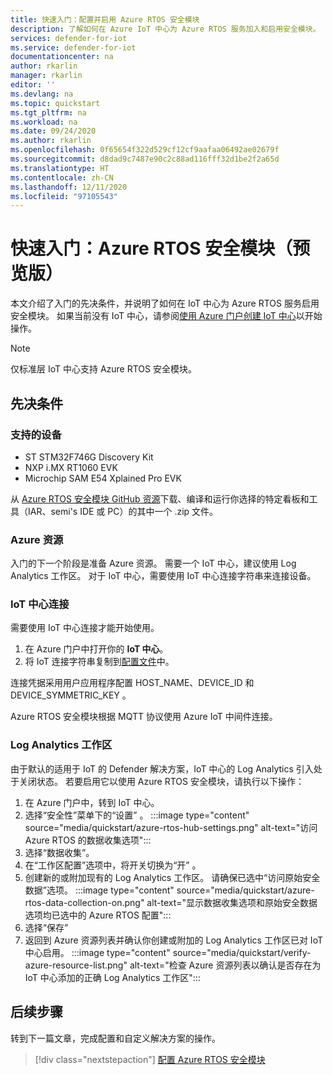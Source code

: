 ```yaml
---
title: 快速入门：配置并启用 Azure RTOS 安全模块
description: 了解如何在 Azure IoT 中心为 Azure RTOS 服务加入和启用安全模块。
services: defender-for-iot
ms.service: defender-for-iot
documentationcenter: na
author: rkarlin
manager: rkarlin
editor: ''
ms.devlang: na
ms.topic: quickstart
ms.tgt_pltfrm: na
ms.workload: na
ms.date: 09/24/2020
ms.author: rkarlin
ms.openlocfilehash: 0f65654f322d529cf12cf9aafaa06492ae02679f
ms.sourcegitcommit: d8dad9c7487e90c2c88ad116fff32d1be2f2a65d
ms.translationtype: HT
ms.contentlocale: zh-CN
ms.lasthandoff: 12/11/2020
ms.locfileid: "97105543"
---
```

# <a name="quickstart-security-module-for-azure-rtos-preview"></a>快速入门：Azure RTOS 安全模块（预览版）

本文介绍了入门的先决条件，并说明了如何在 IoT 中心为 Azure RTOS 服务启用安全模块。 如果当前没有 IoT 中心，请参阅[使用 Azure 门户创建 IoT 中心](https://docs.microsoft.com/azure/iot-hub/iot-hub-create-through-portal)以开始操作。

> [!NOTE]
> 仅标准层 IoT 中心支持 Azure RTOS 安全模块。

## <a name="prerequisites"></a>先决条件 

### <a name="supported-devices"></a>支持的设备

- ST STM32F746G Discovery Kit
- NXP i.MX RT1060 EVK
- Microchip SAM E54 Xplained Pro EVK

从 [Azure RTOS 安全模块 GitHub 资源](https://github.com/azure-rtos/azure-iot-preview/releases)下载、编译和运行你选择的特定看板和工具（IAR、semi's IDE 或 PC）的其中一个 .zip 文件。

### <a name="azure-resources"></a>Azure 资源

入门的下一个阶段是准备 Azure 资源。 需要一个 IoT 中心，建议使用 Log Analytics 工作区。 对于 IoT 中心，需要使用 IoT 中心连接字符串来连接设备。 
  
### <a name="iot-hub-connection"></a>IoT 中心连接

需要使用 IoT 中心连接才能开始使用。 

1. 在 Azure 门户中打开你的 **IoT 中心**。
1. 将 IoT 连接字符串复制到[配置文件](how-to-azure-rtos-security-module.md)中。


连接凭据采用用户应用程序配置 HOST_NAME、DEVICE_ID 和 DEVICE_SYMMETRIC_KEY  。

Azure RTOS 安全模块根据 MQTT 协议使用 Azure IoT 中间件连接。


### <a name="log-analytics-workspace"></a>Log Analytics 工作区

由于默认的适用于 IoT 的 Defender 解决方案，IoT 中心的 Log Analytics 引入处于关闭状态。 若要启用它以使用 Azure RTOS 安全模块，请执行以下操作： 
1. 在 Azure 门户中，转到 IoT 中心。
1. 选择“安全性”菜单下的“设置” 。
   :::image type="content" source="media/quickstart/azure-rtos-hub-settings.png" alt-text="访问 Azure RTOS 的数据收集选项"::: 
1. 选择“数据收集”。 
1. 在“工作区配置”选项中，将开关切换为“开” 。 
1. 创建新的或附加现有的 Log Analytics 工作区。 请确保已选中“访问原始安全数据”选项。 
 :::image type="content" source="media/quickstart/azure-rtos-data-collection-on.png" alt-text="显示数据收集选项和原始安全数据选项均已选中的 Azure RTOS 配置":::
1. 选择“保存”
1. 返回到 Azure 资源列表并确认你创建或附加的 Log Analytics 工作区已对 IoT 中心启用。
    :::image type="content" source="media/quickstart/verify-azure-resource-list.png" alt-text="检查 Azure 资源列表以确认是否存在为 IoT 中心添加的正确 Log Analytics 工作区"::: 

## <a name="next-steps"></a>后续步骤

转到下一篇文章，完成配置和自定义解决方案的操作。

> [!div class="nextstepaction"]
> [配置 Azure RTOS 安全模块](how-to-azure-rtos-security-module.md)

